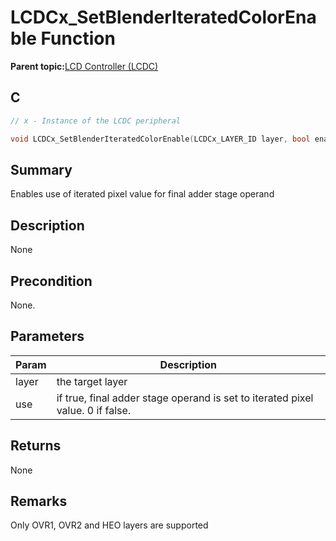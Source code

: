 # LCDCx\_SetBlenderIteratedColorEnable Function

**Parent topic:**[LCD Controller \(LCDC\)](GUID-6C399A67-3956-464B-9055-02C390FC3228.md)

## C

```c
// x - Instance of the LCDC peripheral

void LCDCx_SetBlenderIteratedColorEnable(LCDCx_LAYER_ID layer, bool enable)
```

## Summary

Enables use of iterated pixel value for final adder stage operand

## Description

None

## Precondition

None.

## Parameters

|Param|Description|
|-----|-----------|
|layer|the target layer|
|use|if true, final adder stage operand is set to iterated pixel value. 0 if false.|

## Returns

None

## Remarks

Only OVR1, OVR2 and HEO layers are supported

